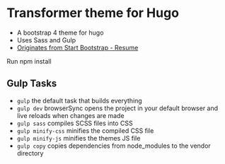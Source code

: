 # Transformer theme for Hugo

* A bootstrap 4 theme for hugo
* Uses Sass and Gulp
* [Originates from Start Bootstrap - Resume](https://startbootstrap.com/template-overviews/resume/)

Run npm install

## Gulp Tasks

- `gulp` the default task that builds everything
- `gulp dev` browserSync opens the project in your default browser and live reloads when changes are made
- `gulp sass` compiles SCSS files into CSS
- `gulp minify-css` minifies the compiled CSS file
- `gulp minify-js` minifies the themes JS file
- `gulp copy` copies dependencies from node_modules to the vendor directory
